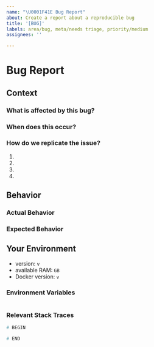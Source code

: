 ```yaml
---
name: "\U0001F41E Bug Report"
about: Create a report about a reproducible bug
title: '[BUG]'
labels: area/bug, meta/needs triage, priority/medium
assignees: ''

---
```


<!---
Possible answers to your issue

* ClamAV keeps restarting:
  https://github.com/tomav/docker-mailserver#requirements

* Email seen as spam:
  https://github.com/tomav/docker-mailserver/wiki/Configure-SPF
  https://github.com/tomav/docker-mailserver/wiki/Configure-DKIM

* Creating new domains and accounts
  https://github.com/tomav/docker-mailserver/wiki/Configure-Accounts

* Use a relay mail server
  https://github.com/tomav/docker-mailserver/wiki/Configure-AWS-SES
  The variable name can be used for other email servers.

* FAQ and tips
  https://github.com/tomav/docker-mailserver/wiki/FAQ-and-Tips

* The wiki
  https://github.com/tomav/docker-mailserver/wiki

* Open issues
  https://github.com/tomav/docker-mailserver/issues
-->

# Bug Report

## Context

<!--- Provide a general summary of the bug -->

### What is affected by this bug?



### When does this occur?



### How do we replicate the issue?

1.
2.
3.
4.

## Behavior

### Actual Behavior



### Expected Behavior



## Your Environment

<!--- Include as many relevant details about the environment you experienced the issue in -->

- version: `v`
- available RAM: `GB`
- Docker version: `v`

### Environment Variables

``` CFG

```

### Relevant Stack Traces

<!-- Remember to format code using triple backticks (`) so that it is neatly formatted when the issue is posted. -->

``` BASH
# BEGIN

# END
```
